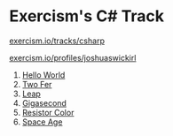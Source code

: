 Exercism's C# Track
===================

[exercism.io/tracks/csharp](https://exercism.io/tracks/csharp)

[exercism.io/profiles/joshuaswickirl](https://exercism.io/profiles/joshuaswickirl)

1. [Hello World](/hello-world)
2. [Two Fer](/two-fer)
3. [Leap](/leap)
4. [Gigasecond](/gigasecond)
5. [Resistor Color](/resistor-color)
6. [Space Age](/space-age)
